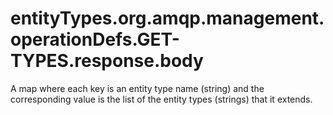 # entityTypes.org.amqp.management.operationDefs.GET-TYPES.response.body

A map where each key is an entity type name (string) and the corresponding value is the list of the entity types (strings) that it extends.

